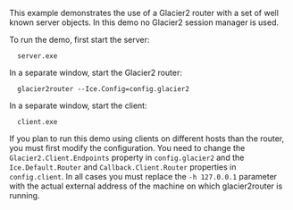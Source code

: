 This example demonstrates the use of a Glacier2 router with a set of
well known server objects. In this demo no Glacier2 session manager is
used.

To run the demo, first start the server:

      server.exe

In a separate window, start the Glacier2 router:

      glacier2router --Ice.Config=config.glacier2

In a separate window, start the client:

      client.exe

If you plan to run this demo using clients on different hosts than
the router, you must first modify the configuration. You need to
change the `Glacier2.Client.Endpoints` property in `config.glacier2` and
the `Ice.Default.Router` and `Callback.Client.Router` properties in
`config.client`. In all cases you must replace the `-h 127.0.0.1`
parameter with the actual external address of the machine on which
glacier2router is running.
